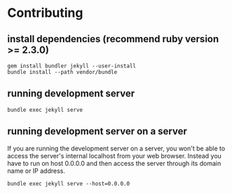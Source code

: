 # Contributing

## install dependencies (recommend ruby version >= 2.3.0)
```
gem install bundler jekyll --user-install
bundle install --path vendor/bundle
```

## running development server
```
bundle exec jekyll serve
```

## running development server on a server
If you are running the development server on a server, you won't be able to access the server's internal localhost from your web browser.  Instead you have to run on host 0.0.0.0 and then access the server through its domain name or IP address.
```
bundle exec jekyll serve --host=0.0.0.0
```